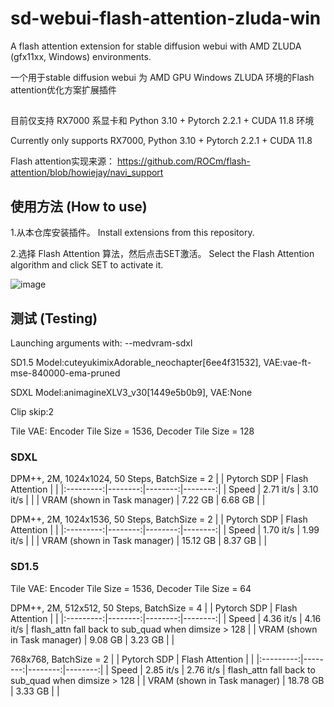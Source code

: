 # sd-webui-flash-attention-zluda-win
A flash attention extension for stable diffusion webui with AMD ZLUDA (gfx11xx, Windows) environments.

一个用于stable diffusion webui 为 AMD GPU Windows ZLUDA 环境的Flash attention优化方案扩展插件

## 
目前仅支持 RX7000 系显卡和 Python 3.10 + Pytorch 2.2.1 + CUDA 11.8 环境 

Currently only supports RX7000, Python 3.10 + Pytorch 2.2.1 + CUDA 11.8

Flash attention实现来源：
https://github.com/ROCm/flash-attention/blob/howiejay/navi_support

## 使用方法 (How to use)

1.从本仓库安装插件。 Install extensions from this repository.

2.选择 Flash Attention 算法，然后点击SET激活。 Select the Flash Attention algorithm and click SET to activate it.

![image](https://github.com/Repeerc/sd-webui-flash-attention-zluda-win/assets/7540581/4bcdbfb4-be61-45c8-96ba-764d5dcc7fbc)

## 测试 (Testing)

Launching arguments with: --medvram-sdxl 

SD1.5 Model:cuteyukimixAdorable_neochapter[6ee4f31532], VAE:vae-ft-mse-840000-ema-pruned

SDXL Model:animagineXLV3_v30[1449e5b0b9], VAE:None

Clip skip:2

Tile VAE: Encoder Tile Size = 1536, Decoder Tile Size = 128

### SDXL
DPM++, 2M, 1024x1024, 50 Steps, BatchSize = 2
|   | Pytorch SDP  | Flash Attention |       |
|:---------:|--------:|--------:|--------:|
| Speed | 2.71 it/s  |  3.10 it/s |  |
| VRAM (shown in Task manager)  |  7.22 GB  | 6.68 GB |  |


DPM++, 2M, 1024x1536, 50 Steps, BatchSize = 2
|   | Pytorch SDP  | Flash Attention |       |
|:---------:|--------:|--------:|--------:|
| Speed | 1.70 it/s  |  1.99 it/s |  |
| VRAM (shown in Task manager) |  15.12 GB  | 8.37 GB |  |

### SD1.5

Tile VAE: Encoder Tile Size = 1536, Decoder Tile Size = 64

DPM++, 2M, 512x512, 50 Steps, BatchSize = 4
|   | Pytorch SDP  | Flash Attention |       |
|:---------:|--------:|--------:|--------:|
| Speed | 4.36 it/s  |  4.16 it/s | flash_attn fall back to sub_quad when dimsize > 128 |
| VRAM (shown in Task manager) |  9.08 GB  | 3.23 GB |  |


768x768, BatchSize = 2
|   | Pytorch SDP  | Flash Attention |       |
|:---------:|--------:|--------:|--------:|
| Speed | 2.85 it/s  |  2.76 it/s | flash_attn fall back to sub_quad when dimsize > 128 |
| VRAM (shown in Task manager) |  18.78 GB  | 3.33 GB |  |






